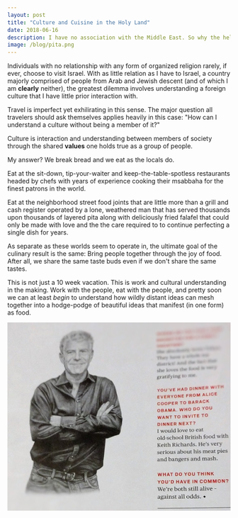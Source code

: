 ```yaml
---
layout: post
title: "Culture and Cuisine in the Holy Land"
date: 2018-06-16
description: I have no association with the Middle East. So why the hell am I here?
image: /blog/pita.png
---
```

Individuals with no relationship with any form of organized religion rarely, if ever, choose to visit Israel. With as little relation as I have to Israel, a country majorly comprised of people from Arab and Jewish descent (and of which I am **clearly** neither), the greatest dilemma involves understanding a foreign culture that I have little prior interaction with.

Travel is imperfect yet exhilirating in this sense. The major question all travelers should ask themselves applies heavily in this case: "How can I understand a culture without being a member of it?"

Culture is interaction and understanding between members of society through the shared **values** one holds true as a group of people. 

My answer? We break bread and we eat as the locals do.

Eat at the sit-down, tip-your-waiter and keep-the-table-spotless restaurants headed by chefs with years of experience cooking their msabbaha for the finest patrons in the world.

Eat at the neighborhood street food joints that are little more than a grill and cash register operated by a lone, weathered man that has served thousands upon thousands of layered pita along with deliciously fried falafel that could only be made with love and the the care required to to continue perfecting a single dish for years.

As separate as these worlds seem to operate in, the ultimate goal of the culinary result is the same: Bring people together through the joy of food. After all, we share the same taste buds even if we don't share the same tastes.

This is not just a 10 week vacation. This is work and cultural understanding in the making. Work with the people, eat with the people, and pretty soon we can at least *begin* to understand how wildly distant ideas can mesh together into a hodge-podge of beautiful ideas that manifest (in one form) as food.

![Bourdain lives on.]( /blog/anthony.png )
